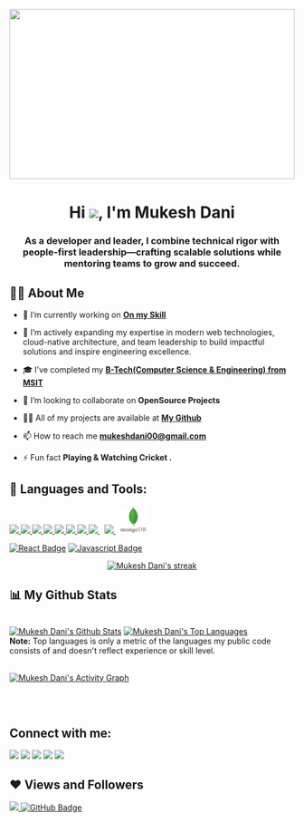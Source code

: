 <a href="#"><img width="100%" height="300px" src="https://c.tenor.com/1d9jmOsLP2cAAAAd/hello.gif" height="100%"/></a>


<h1 align="center">Hi <img src="https://raw.githubusercontent.com/MartinHeinz/MartinHeinz/master/wave.gif" width="30px">, I'm Mukesh Dani</h1>
<h3 align="center">As a developer and leader, I combine technical rigor with people-first leadership—crafting scalable solutions while mentoring teams to grow and succeed.</h3>


## 🙋‍♂️ About Me

- 🔭 I’m currently working on **[On my Skill](https://github.com/mukeshdani)**
- 🌱 I’m actively expanding my expertise in modern web technologies, cloud-native architecture, and team leadership to build impactful solutions and inspire engineering excellence.
- 🎓 I’ve completed my **[B-Tech(Computer Science & Engineering) from MSIT](https://www.msit.in/)**

- 👯 I’m looking to collaborate on **OpenSource Projects**

- 👨‍💻 All of my projects are available at **[My Github ](https://github.com/mukeshdani)**

- 📫 How to reach me **mukeshdani00@gmail.com**

- ⚡ Fun fact **Playing & Watching Cricket .**

## 🚀 Languages and Tools:

<p align="left"> 
     <a href="https://en.wikipedia.org/wiki/C_(programming_language)" target="_blank"> <img src="https://img.icons8.com/color/48/000000/c-programming.png"/> </a>
    <a href="https://isocpp.org/" target="_blank"> <img src="https://img.icons8.com/color/48/000000/c-plus-plus-logo.png"/> </a>
    <a href="https://www.java.com" target="_blank"> <img src="https://img.icons8.com/color/48/000000/java-coffee-cup-logo.png"/> </a>
    <a href="https://reactjs.org/" target="_blank"> <img src="https://img.icons8.com/color/48/000000/react-native.png"/> </a> 
    <a href="https://developer.mozilla.org/en-US/docs/Web/JavaScript" target="_blank"> <img src="https://img.icons8.com/color/48/000000/javascript.png"/> </a> 
    <a href="https://www.w3schools.com/css/" target="_blank"> <img src="https://img.icons8.com/color/48/000000/css3.png"/> </a> 
    <a href="https://getbootstrap.com" target="_blank"> <img src="https://img.icons8.com/color/48/000000/bootstrap.png"/> </a>  
    <a style="padding-right:8px;" href="https://nodejs.org" target="_blank"> <img src="https://img.icons8.com/color/48/000000/nodejs.png"/> </a> 
    <a style="padding-right:8px;" href="https://www.mysql.com/" target="_blank"> <img src="https://img.icons8.com/fluent/50/000000/mysql-logo.png"/> </a>
    <a href="https://www.mongodb.com/" target="_blank"> <img src="https://raw.githubusercontent.com/devicons/devicon/master/icons/mongodb/mongodb-original-wordmark.svg" alt="mongodb" width="48" height="48"/> </a>   
    
</p>

 [![React Badge](https://img.shields.io/badge/-React-61DBFB?style=for-the-badge&labelColor=black&logo=react&logoColor=61DBFB)](#)  [![Javascript Badge](https://img.shields.io/badge/-Javascript-F0DB4F?style=for-the-badge&labelColor=black&logo=javascript&logoColor=F0DB4F)](#) <!--[![Nodejs Badge](https://img.shields.io/badge/-Nodejs-3C873A?style=for-the-badge&labelColor=black&logo=node.js&logoColor=3C873A)](#) -->
<br/>

<p align="center">
    <a href="https://github.com/mukeshdani/github-readme-streak-stats">
        <img title="🔥 Get streak stats for your profile at git.io/streak-stats" alt="Mukesh Dani's streak" src="https://github-readme-streak-stats.herokuapp.com/?user=mukeshdani&theme=black-ice&hide_border=true&stroke=0000&background=060A0CD0"/>
    </a>
</p>

## 📊 My Github Stats

  <br/>
    <a href="https://github.com/mukeshdani/github-readme-stats"><img alt="Mukesh Dani's Github Stats" src="https://github-readme-stats.vercel.app/api?username=mukeshdani&show_icons=true&count_private=true&theme=react&hide_border=true&bg_color=0D1117" /></a>
  <a href="https://github.com/mukeshdani/github-readme-stats"><img alt="Mukesh Dani's Top Languages" src="https://github-readme-stats.vercel.app/api/top-langs/?username=mukeshdani&langs_count=8&count_private=true&layout=compact&theme=react&hide_border=true&bg_color=0D1117" /></a>
  <br/>
  <b>Note:</b> Top languages is only a metric of the languages my public code consists of and doesn't reflect experience or skill level.


<br/>
<br/>

<a href="https://github.com/mukeshdani/github-readme-activity-graph"><img alt="Mukesh Dani's Activity Graph" src="https://activity-graph.herokuapp.com/graph?username=mukeshdani&bg_color=0D1117&color=5BCDEC&line=5BCDEC&point=FFFFFF&hide_border=true" /></a>

<br/>
<br/>

## Connect with me:
<p align="left">

<a href = "https://www.linkedin.com/in/mukeshdani00"><img src="https://img.icons8.com/fluent/48/000000/linkedin.png"/></a>
<a href = "https://www.facebook.com/profile.php?id=100009897572527"><img src="https://img.icons8.com/fluency/48/000000/facebook-new.png"/></a>
<a href = "#"><img src="https://img.icons8.com/fluent/48/000000/twitter.png"/></a>
<a href = "https://instagram.com/mukeshdani00?utm_medium=copy_link"><img src="https://img.icons8.com/fluent/48/000000/instagram-new.png"/></a>
<a href = "https://youtube.com/channel/UCDaiv6irbm0uMaS6xDhpq5w"><img src="https://img.icons8.com/color/48/000000/youtube-play.png"/></a>

</p>

## ❤ Views and Followers
<a href="https://github.com/Meghna-DAS/github-profile-views-counter">
    <img src="https://komarev.com/ghpvc/?username=mukeshdani">
</a>
<a href="https://github.com/mukeshdani?tab=followers"><img src="https://img.shields.io/github/followers/mukeshdani?label=Followers&style=social" alt="GitHub Badge"></a>
